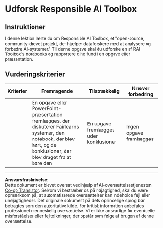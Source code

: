 <!--
CO_OP_TRANSLATOR_METADATA:
{
  "original_hash": "dbda60e7b1fe5f18974e7858eff0004e",
  "translation_date": "2025-09-05T00:25:44+00:00",
  "source_file": "1-Introduction/3-fairness/assignment.md",
  "language_code": "da"
}
-->
# Udforsk Responsible AI Toolbox

## Instruktioner

I denne lektion lærte du om Responsible AI Toolbox, et "open-source, community-drevet projekt, der hjælper dataforskere med at analysere og forbedre AI-systemer." Til denne opgave skal du udforske en af RAI Toolbox's [notebooks](https://github.com/microsoft/responsible-ai-toolbox/blob/main/notebooks/responsibleaidashboard/getting-started.ipynb) og rapportere dine fund i en opgave eller præsentation.

## Vurderingskriterier

| Kriterier | Fremragende | Tilstrækkelig | Kræver forbedring |
| --------- | ----------- | ------------- | ----------------- |
|           | En opgave eller PowerPoint-præsentation fremlægges, der diskuterer Fairlearns systemer, den notebook, der blev kørt, og de konklusioner, der blev draget fra at køre den | En opgave fremlægges uden konklusioner | Ingen opgave fremlægges |

---

**Ansvarsfraskrivelse**:  
Dette dokument er blevet oversat ved hjælp af AI-oversættelsestjenesten [Co-op Translator](https://github.com/Azure/co-op-translator). Selvom vi bestræber os på nøjagtighed, skal du være opmærksom på, at automatiserede oversættelser kan indeholde fejl eller unøjagtigheder. Det originale dokument på dets oprindelige sprog bør betragtes som den autoritative kilde. For kritisk information anbefales professionel menneskelig oversættelse. Vi er ikke ansvarlige for eventuelle misforståelser eller fejltolkninger, der opstår som følge af brugen af denne oversættelse.